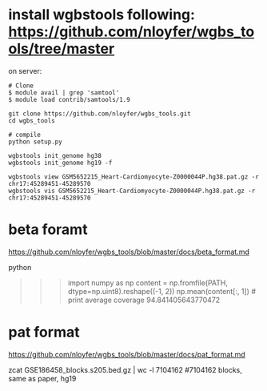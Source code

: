 
# install wgbstools following: https://github.com/nloyfer/wgbs_tools/tree/master
on server: 
```
# Clone
$ module avail | grep 'samtool'
$ module load contrib/samtools/1.9 

git clone https://github.com/nloyfer/wgbs_tools.git
cd wgbs_tools

# compile
python setup.py

wgbstools init_genome hg38
wgbstools init_genome hg19 -f

wgbstools view GSM5652215_Heart-Cardiomyocyte-Z0000044P.hg38.pat.gz -r chr17:45289451-45289570
wgbstools vis GSM5652215_Heart-Cardiomyocyte-Z0000044P.hg38.pat.gz -r chr17:45289451-45289570
```

# beta foramt
https://github.com/nloyfer/wgbs_tools/blob/master/docs/beta_format.md

python
>>> import numpy as np
>>> content = np.fromfile(PATH, dtype=np.uint8).reshape((-1, 2))
>>> np.mean(content[:, 1])   # print average coverage
94.841405643770472

# pat format
https://github.com/nloyfer/wgbs_tools/blob/master/docs/pat_format.md


zcat GSE186458_blocks.s205.bed.gz | wc -l
7104162 #7104162 blocks, same as paper, hg19

